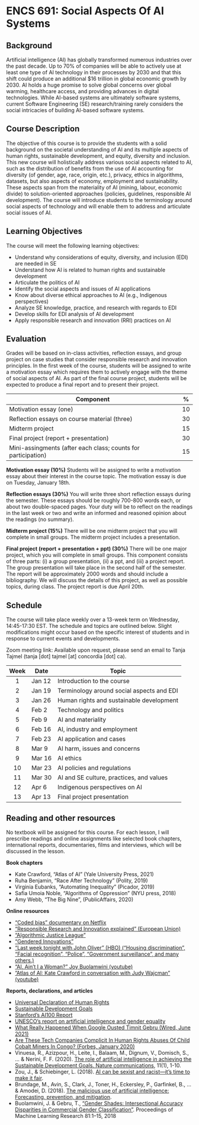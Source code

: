 # ENCS 691: Social Aspects Of AI Systems

## Background

Artificial intelligence (AI) has globally transformed numerous industries over the past decade. Up to 70\% of companies will be able to actively use at least one type of AI technology in their processes by 2030 and that this shift could produce an additional $16 trillion in global economic growth by 2030. AI holds a huge promise to solve global concerns over global warming, healthcare access, and providing advances in digital technologies. While AI-based systems are ultimately software systems, current Software Engineering (SE) research/training rarely considers the social intricacies of building AI-based software systems.

## Course Description

The objective of this course is to provide the students with a solid background on the societal understanding of AI and its multiple aspects of human rights, sustainable development, and equity, diversity and inclusion. This new course will holistically address various social aspects related to AI, such as the distribution of benefits from the use of AI accounting for diversity (of gender, age, race, origin, etc.), privacy, ethics in algorithms, datasets, but also aspects of economy, employment and sustainability. These aspects span from the materiality of AI (mining, labour, economic divide) to solution-oriented approaches (policies, guidelines, responsible AI development). The course will introduce students to the terminology around social aspects of technology and will enable them to address and articulate social issues of AI. 

## Learning Objectives

The course will meet the following learning objectives:
- Understand why considerations of equity, diversity, and inclusion (EDI) are needed in SE
- Understand how AI is related to human rights and sustainable development
- Articulate the politics of AI
- Identify the social aspects and issues of AI applications
- Know about diverse ethical approaches to AI (e.g., Indigenous perspectives)
- Analyze SE knowledge, practice, and research with regards to EDI
- Develop skills for EDI analysis of AI development
- Apply responsible research and innovation (RRI) practices on AI


## Evaluation

Grades will be based on in-class activities, reflection essays, and group project on case studies that consider responsible research and innovation principles. In the first week of the course, students will be assigned to write a motivation essay which requires them to actively engage with the theme of social aspects of AI. As part of the final course project, students will be expected to produce a final report and to present their project.

| Component                    | %   |
| ---------------------------- | --- |
| Motivation essay (one)          | 10  |
| Reflection essays on course material (three) | 30  |
| Midterm project            | 15  |
| Final project (report + presentation)            | 30  |
| Mini-assingments (after each class; counts for participation)  | 15  |

**Motivation essay (10\%)**
Students will be assigned to write a motivation essay about their interest in the course topic. The motivation essay is due on Tuesday, January 18th.

**Reflection essays (30\%)**
You will write three short reflection essays during the semester. These essays should be roughly 700-800 words each, or about two double-spaced pages. Your duty will be to reflect on the readings in the last week or two and write an informed and reasoned opinion about the readings (no summary). 

**Midterm project (15\%)**
There will be one midterm project that you will complete in small groups. The midterm project includes a presentation.

**Final project (report + presentation + ppt) (30\%)**
There will be one major project, which you will complete in small groups. This component consists of three parts: (i) a group presentation, (ii) a ppt, and (iii) a project report. The group presentation will take place in the second half of the semester. The report will be approximately 2000 words and should include a bibliography. We will discuss the details of this project, as well as possible topics, during class. The project report is due April 20th.

## Schedule

The course will take place weekly over a 13-week term on Wednesday, 14:45-17:30 EST. The schedule and topics are outlined below. Slight modifications might occur based on the specific interest of students and in response to current events and developments. 

Zoom meeting link: Available upon request, please send an email to Tanja Tajmel (tanja [dot] tajmel [at] concordia [dot] ca). 

| Week | Date   | Topic                                                  |
| :--: | ------ | ------------------------------------------------------ |
|  1   | Jan 12  | Introduction to the course                                |
|  2   | Jan 19 | Terminology around social aspects and EDI                                   |
|  3   | Jan 26 | Human rights and sustainable development                                 |
|  4   | Feb 2 | Technology and politics                      |
|  5   | Feb 9  | AI and materiality                       |
|  6   | Feb 16 | AI, industry and employment                                      |
|  7   | Feb 23 | AI application and cases            |
|  8   | Mar 9  | AI harm, issues and concerns                                       |
|  9   | Mar 16 | AI ethics                                             |
|  10  | Mar 23 | AI policies and regulations                                |
|  11  | Mar 30 | AI and SE culture, practices, and values |
|  12  | Apr 6  | Indigenous perspectives on AI      |
|  13  | Apr 13 | Final project presentation                                         |

## Reading and other resources

No textbook will be assigned for this course. For each lesson, I will prescribe readings and online assignments like selected book chapters, international reports, documentaries, films and interviews, which will be discussed in the lesson.

**Book chapters**
- Kate Crawford, “Atlas of AI” (Yale University Press, 2021)
- Ruha Benjamin, “Race After Technology” (Polity, 2019)
- Virginia Eubanks, “Automating Inequality” (Picador, 2019)
- Safia Umoia Noble, “Algorithms of Oppression” (NYU press, 2018)
- Amy Webb, “The Big Nine”, (PublicAffairs, 2020)

**Online resources**
- [“Coded bias” documentary on Netflix](https://www.netflix.com/ca/title/81328723)
- [“Responsible Research and Innovation explained” (European Union)](https://rri-tools.eu/)
- [“Algorithmic Justice League”](https://www.ajl.org/)
- [“Gendered Innovations”](https://genderedinnovations.stanford.edu/)
- [“Last week tonight with John Oliver” (HBO) (“Housing discrimination”, “Facial recognition”, “Police”, “Government surveillance”, and many others.)](https://www.youtube.com/show/SC1Dd2OxhAzUXWuhFBFecIAA?season=1&sbp=CgEx)
- [“AI, Ain’t I a Woman?” Joy Buolamwini (youtube)](https://www.youtube.com/watch?v=QxuyfWoVV98)
- [”Atlas of AI: Kate Crawford in conversation with Judy Wajcman” (youtube)](https://www.youtube.com/watch?v=a7Tx-yHHEYo&t=1516s)

**Reports, declarations, and articles**
- [Universal Declaration of Human Rights](https://www.un.org/en/about-us/universal-declaration-of-human-rights) 
- [Sustainable Development Goals](https://sdgs.un.org/goals) 
- [Stanford’s AI100 Report](https://ai100.stanford.edu/)
- [UNESCO’s report on artificial intelligence and gender equality](https://en.unesco.org/AI-and-GE-2020)
- [What Really Happened When Google Ousted Timnit Gebru (Wired, June 2021)](https://www.wired.com/story/google-timnit-gebru-ai-what-really-happened/)
- [Are These Tech Companies Complicit In Human Rights Abuses Of Child Cobalt Miners In Congo? (Forbes, January 2020)](https://www.forbes.com/sites/ewelinaochab/2020/01/13/are-these-tech-companies-complicit-in-human-rights-abuses-of-child-cobalt-miners-in-congo/?sh=2abbb28c3b17)
- Vinuesa, R., Azizpour, H., Leite, I., Balaam, M., Dignum, V., Domisch, S., ... & Nerini, F. F. (2020). [The role of artificial intelligence in achieving the Sustainable Development Goals. Nature communications](https://www.nature.com/articles/s41467-019-14108-y), 11(1), 1-10. 
- Zou, J., & Schiebinger, L. (2018). [AI can be sexist and racist—it’s time to make it fair](https://www.nature.com/articles/d41586-018-05707-8). 
- Brundage, M., Avin, S., Clark, J., Toner, H., Eckersley, P., Garfinkel, B., ... & Amodei, D. (2018). [The malicious use of artificial intelligence: Forecasting, prevention, and mitigation](https://arxiv.org/ftp/arxiv/papers/1802/1802.07228.pdf). 
- Buolamwini, J. & Gebru, T., [“Gender Shades: Intersectional Accuracy Disparities in Commercial Gender Classification”](https://proceedings.mlr.press/v81/buolamwini18a/buolamwini18a.pdf). Proceedings of Machine Learning Research 81:1–15, 2018 

